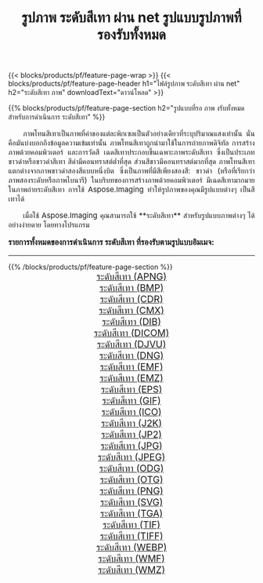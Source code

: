 ﻿---
title: รูปภาพ ระดับสีเทา ผ่าน net รูปแบบรูปภาพที่รองรับทั้งหมด 
weight: 3920
url: /th/net/grayscale/ 
lang: th
langdirlevel: 2
locales: zh-hans,ja,it,ru,de,es,fr,nl,id,lt,pl,pt,vi,tr,ko,zh-hant,ar,hi,th,sv,cs,uk,he
description: เมื่อใช้ Aspose.Imaging คุณสามารถ ระดับสีเทา ภาพได้อย่างง่ายดายผ่าน net
---

{{< blocks/products/pf/feature-page-wrap >}}
{{< blocks/products/pf/feature-page-header h1="ไฟล์รูปภาพ ระดับสีเทา ผ่าน net" h2="ระดับสีเทา ภาพ" downloadText="ดาวน์โหลด" >}}


{{% blocks/products/pf/feature-page-section  h2="รูปแบบที่รอ ภาพ งรับทั้งหมดสำหรับการดำเนินการ ระดับสีเทา" %}}
<p align="justify" style="text-indent:2em;font-size:15px;">
ภาพโทนสีเทาเป็นภาพที่ค่าของแต่ละพิกเซลเป็นตัวอย่างเดียวที่ระบุปริมาณแสงเท่านั้น นั่นคือมันบ่งบอกถึงข้อมูลความเข้มเท่านั้น ภาพโทนสีเทาถูกนำมาใช้ในการถ่ายภาพดิจิทัล การสร้างภาพด้วยคอมพิวเตอร์ และการวัดสี เฉดสีเทาประกอบขึ้นเฉพาะภาพระดับสีเทา ซึ่งเป็นประเภทขาวดำหรือขาวดำสีเทา สีดำมีคอนทราสต์ต่ำที่สุด ส่วนสีขาวมีคอนทราสต์มากที่สุด ภาพโทนสีเทาแตกต่างจากภาพขาวดำสองสีแบบหนึ่งบิต ซึ่งเป็นภาพที่มีสีเพียงสองสี: ขาวดำ (หรือที่เรียกว่าภาพสองระดับหรือภาพไบนารี) ในบริบทของการสร้างภาพด้วยคอมพิวเตอร์ มีเฉดสีเทามากมายในภาพถ่ายระดับสีเทา การใช้ Aspose.Imaging ทำให้รูปภาพของคุณมีรูปแบบต่างๆ เป็นสีเทาได้
</p>
<p align="justify" style="text-indent:2em;font-size:15px;">
เมื่อใช้ Aspose.Imaging คุณสามารถใช้ **ระดับสีเทา** สำหรับรูปแบบภาพต่างๆ ได้อย่างง่ายดาย โดยทางโปรแกรม
</p>
<h3 style="margin-top:16px;">
รายการทั้งหมดของการดำเนินการ ระดับสีเทา ที่รองรับตามรูปแบบอิมเมจ:
</h3>
<hr/>
{{% /blocks/products/pf/feature-page-section %}}
<div class="container-fluid productfamilypage bg-gray">
    <div class="convertypes bg-gray agp-content section">
        <div class="container">
		<div class="row other-converters" style="gap: 10px;font-size: 19px;text-align:center;">
		    <div class='col-md-3 other-converter remove-lp remove-rp'><a href="/imaging/th/net/grayscale/apng/" style="padding:15px;">ระดับสีเทา (APNG)</a></div><div class='col-md-3 other-converter remove-lp remove-rp'><a href="/imaging/th/net/grayscale/bmp/" style="padding:15px;">ระดับสีเทา (BMP)</a></div><div class='col-md-3 other-converter remove-lp remove-rp'><a href="/imaging/th/net/grayscale/cdr/" style="padding:15px;">ระดับสีเทา (CDR)</a></div><div class='col-md-3 other-converter remove-lp remove-rp'><a href="/imaging/th/net/grayscale/cmx/" style="padding:15px;">ระดับสีเทา (CMX)</a></div><div class='col-md-3 other-converter remove-lp remove-rp'><a href="/imaging/th/net/grayscale/dib/" style="padding:15px;">ระดับสีเทา (DIB)</a></div><div class='col-md-3 other-converter remove-lp remove-rp'><a href="/imaging/th/net/grayscale/dicom/" style="padding:15px;">ระดับสีเทา (DICOM)</a></div><div class='col-md-3 other-converter remove-lp remove-rp'><a href="/imaging/th/net/grayscale/djvu/" style="padding:15px;">ระดับสีเทา (DJVU)</a></div><div class='col-md-3 other-converter remove-lp remove-rp'><a href="/imaging/th/net/grayscale/dng/" style="padding:15px;">ระดับสีเทา (DNG)</a></div><div class='col-md-3 other-converter remove-lp remove-rp'><a href="/imaging/th/net/grayscale/emf/" style="padding:15px;">ระดับสีเทา (EMF)</a></div><div class='col-md-3 other-converter remove-lp remove-rp'><a href="/imaging/th/net/grayscale/emz/" style="padding:15px;">ระดับสีเทา (EMZ)</a></div><div class='col-md-3 other-converter remove-lp remove-rp'><a href="/imaging/th/net/grayscale/eps/" style="padding:15px;">ระดับสีเทา (EPS)</a></div><div class='col-md-3 other-converter remove-lp remove-rp'><a href="/imaging/th/net/grayscale/gif/" style="padding:15px;">ระดับสีเทา (GIF)</a></div><div class='col-md-3 other-converter remove-lp remove-rp'><a href="/imaging/th/net/grayscale/ico/" style="padding:15px;">ระดับสีเทา (ICO)</a></div><div class='col-md-3 other-converter remove-lp remove-rp'><a href="/imaging/th/net/grayscale/j2k/" style="padding:15px;">ระดับสีเทา (J2K)</a></div><div class='col-md-3 other-converter remove-lp remove-rp'><a href="/imaging/th/net/grayscale/jp2/" style="padding:15px;">ระดับสีเทา (JP2)</a></div><div class='col-md-3 other-converter remove-lp remove-rp'><a href="/imaging/th/net/grayscale/jpg/" style="padding:15px;">ระดับสีเทา (JPG)</a></div><div class='col-md-3 other-converter remove-lp remove-rp'><a href="/imaging/th/net/grayscale/jpeg/" style="padding:15px;">ระดับสีเทา (JPEG)</a></div><div class='col-md-3 other-converter remove-lp remove-rp'><a href="/imaging/th/net/grayscale/odg/" style="padding:15px;">ระดับสีเทา (ODG)</a></div><div class='col-md-3 other-converter remove-lp remove-rp'><a href="/imaging/th/net/grayscale/otg/" style="padding:15px;">ระดับสีเทา (OTG)</a></div><div class='col-md-3 other-converter remove-lp remove-rp'><a href="/imaging/th/net/grayscale/png/" style="padding:15px;">ระดับสีเทา (PNG)</a></div><div class='col-md-3 other-converter remove-lp remove-rp'><a href="/imaging/th/net/grayscale/svg/" style="padding:15px;">ระดับสีเทา (SVG)</a></div><div class='col-md-3 other-converter remove-lp remove-rp'><a href="/imaging/th/net/grayscale/tga/" style="padding:15px;">ระดับสีเทา (TGA)</a></div><div class='col-md-3 other-converter remove-lp remove-rp'><a href="/imaging/th/net/grayscale/tif/" style="padding:15px;">ระดับสีเทา (TIF)</a></div><div class='col-md-3 other-converter remove-lp remove-rp'><a href="/imaging/th/net/grayscale/tiff/" style="padding:15px;">ระดับสีเทา (TIFF)</a></div><div class='col-md-3 other-converter remove-lp remove-rp'><a href="/imaging/th/net/grayscale/webp/" style="padding:15px;">ระดับสีเทา (WEBP)</a></div><div class='col-md-3 other-converter remove-lp remove-rp'><a href="/imaging/th/net/grayscale/wmf/" style="padding:15px;">ระดับสีเทา (WMF)</a></div><div class='col-md-3 other-converter remove-lp remove-rp'><a href="/imaging/th/net/grayscale/wmz/" style="padding:15px;">ระดับสีเทา (WMZ)</a></div>
                </div>
        </div>
    </div>
</div>
<br/>
